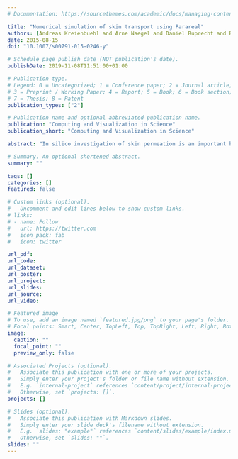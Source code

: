 ```yaml
---
# Documentation: https://sourcethemes.com/academic/docs/managing-content/

title: "Numerical simulation of skin transport using Parareal"
authors: [Andreas Kreienbuehl and Arne Naegel and Daniel Ruprecht and Robert Speck and Gabriel Wittum and Rolf Krause]
date: 2015-08-15
doi: "10.1007/s00791-015-0246-y"

# Schedule page publish date (NOT publication's date).
publishDate: 2019-11-08T11:51:00+01:00

# Publication type.
# Legend: 0 = Uncategorized; 1 = Conference paper; 2 = Journal article;
# 3 = Preprint / Working Paper; 4 = Report; 5 = Book; 6 = Book section;
# 7 = Thesis; 8 = Patent
publication_types: ["2"]

# Publication name and optional abbreviated publication name.
publication: "Computing and Visualization in Science"
publication_short: "Computing and Visualization in Science"

abstract: "In silico investigation of skin permeation is an important but also computationally demanding problem. To resolve all scales involved in full detail will not only require exascale computing capacities but also suitable parallel algorithms. This article investigates the applicability of the time-parallel Parareal algorithm to a brick and mortar setup, a precursory problem to skin permeation. The C++ library Lib4PrM implementing Parareal is combined with the UG4 simulation framework, which provides the spatial discretization and parallelization. The combination’s performance is studied with respect to convergence and speedup. It is confirmed that anisotropies in the domain and jumps in diffusion coefficients only have a minor impact on Parareal’s convergence. The influence of load imbalances in time due to differences in number of iterations required by the spatial solver as well as spatio-temporal weak scaling is discussed."

# Summary. An optional shortened abstract.
summary: ""

tags: []
categories: []
featured: false

# Custom links (optional).
#   Uncomment and edit lines below to show custom links.
# links:
# - name: Follow
#   url: https://twitter.com
#   icon_pack: fab
#   icon: twitter

url_pdf:
url_code:
url_dataset:
url_poster:
url_project:
url_slides:
url_source:
url_video:

# Featured image
# To use, add an image named `featured.jpg/png` to your page's folder. 
# Focal points: Smart, Center, TopLeft, Top, TopRight, Left, Right, BottomLeft, Bottom, BottomRight.
image:
  caption: ""
  focal_point: ""
  preview_only: false

# Associated Projects (optional).
#   Associate this publication with one or more of your projects.
#   Simply enter your project's folder or file name without extension.
#   E.g. `internal-project` references `content/project/internal-project/index.md`.
#   Otherwise, set `projects: []`.
projects: []

# Slides (optional).
#   Associate this publication with Markdown slides.
#   Simply enter your slide deck's filename without extension.
#   E.g. `slides: "example"` references `content/slides/example/index.md`.
#   Otherwise, set `slides: ""`.
slides: ""
---
```

